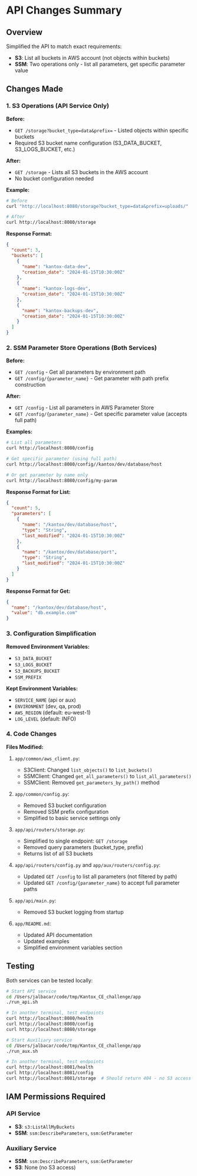 # API Changes Summary

## Overview
Simplified the API to match exact requirements:
- **S3**: List all buckets in AWS account (not objects within buckets)
- **SSM**: Two operations only - list all parameters, get specific parameter value

## Changes Made

### 1. S3 Operations (API Service Only)

**Before:**
- `GET /storage?bucket_type=data&prefix=` - Listed objects within specific buckets
- Required S3 bucket name configuration (S3_DATA_BUCKET, S3_LOGS_BUCKET, etc.)

**After:**
- `GET /storage` - Lists all S3 buckets in the AWS account
- No bucket configuration needed

**Example:**
```bash
# Before
curl "http://localhost:8080/storage?bucket_type=data&prefix=uploads/"

# After
curl http://localhost:8080/storage
```

**Response Format:**
```json
{
  "count": 3,
  "buckets": [
    {
      "name": "kantox-data-dev",
      "creation_date": "2024-01-15T10:30:00Z"
    },
    {
      "name": "kantox-logs-dev",
      "creation_date": "2024-01-15T10:30:00Z"
    },
    {
      "name": "kantox-backups-dev",
      "creation_date": "2024-01-15T10:30:00Z"
    }
  ]
}
```

### 2. SSM Parameter Store Operations (Both Services)

**Before:**
- `GET /config` - Get all parameters by environment path
- `GET /config/{parameter_name}` - Get parameter with path prefix construction

**After:**
- `GET /config` - List all parameters in AWS Parameter Store
- `GET /config/{parameter_name}` - Get specific parameter value (accepts full path)

**Examples:**
```bash
# List all parameters
curl http://localhost:8080/config

# Get specific parameter (using full path)
curl http://localhost:8080/config//kantox/dev/database/host

# Or get parameter by name only
curl http://localhost:8080/config/my-param
```

**Response Format for List:**
```json
{
  "count": 5,
  "parameters": [
    {
      "name": "/kantox/dev/database/host",
      "type": "String",
      "last_modified": "2024-01-15T10:30:00Z"
    },
    {
      "name": "/kantox/dev/database/port",
      "type": "String",
      "last_modified": "2024-01-15T10:30:00Z"
    }
  ]
}
```

**Response Format for Get:**
```json
{
  "name": "/kantox/dev/database/host",
  "value": "db.example.com"
}
```

### 3. Configuration Simplification

**Removed Environment Variables:**
- `S3_DATA_BUCKET`
- `S3_LOGS_BUCKET`
- `S3_BACKUPS_BUCKET`
- `SSM_PREFIX`

**Kept Environment Variables:**
- `SERVICE_NAME` (api or aux)
- `ENVIRONMENT` (dev, qa, prod)
- `AWS_REGION` (default: eu-west-1)
- `LOG_LEVEL` (default: INFO)

### 4. Code Changes

**Files Modified:**
1. `app/common/aws_client.py`:
   - S3Client: Changed `list_objects()` to `list_buckets()`
   - SSMClient: Changed `get_all_parameters()` to `list_all_parameters()`
   - SSMClient: Removed `get_parameters_by_path()` method

2. `app/common/config.py`:
   - Removed S3 bucket configuration
   - Removed SSM prefix configuration
   - Simplified to basic service settings only

3. `app/api/routers/storage.py`:
   - Simplified to single endpoint: `GET /storage`
   - Removed query parameters (bucket_type, prefix)
   - Returns list of all S3 buckets

4. `app/api/routers/config.py` and `app/aux/routers/config.py`:
   - Updated `GET /config` to list all parameters (not filtered by path)
   - Updated `GET /config/{parameter_name}` to accept full parameter paths

5. `app/api/main.py`:
   - Removed S3 bucket logging from startup

6. `app/README.md`:
   - Updated API documentation
   - Updated examples
   - Simplified environment variables section

## Testing

Both services can be tested locally:

```bash
# Start API service
cd /Users/jalbacar/code/tmp/Kantox_CE_challenge/app
./run_api.sh

# In another terminal, test endpoints
curl http://localhost:8080/health
curl http://localhost:8080/config
curl http://localhost:8080/storage

# Start Auxiliary service
cd /Users/jalbacar/code/tmp/Kantox_CE_challenge/app
./run_aux.sh

# In another terminal, test endpoints
curl http://localhost:8081/health
curl http://localhost:8081/config
curl http://localhost:8081/storage  # Should return 404 - no S3 access
```

## IAM Permissions Required

### API Service
- **S3**: `s3:ListAllMyBuckets`
- **SSM**: `ssm:DescribeParameters`, `ssm:GetParameter`

### Auxiliary Service
- **SSM**: `ssm:DescribeParameters`, `ssm:GetParameter`
- **S3**: None (no S3 access)
